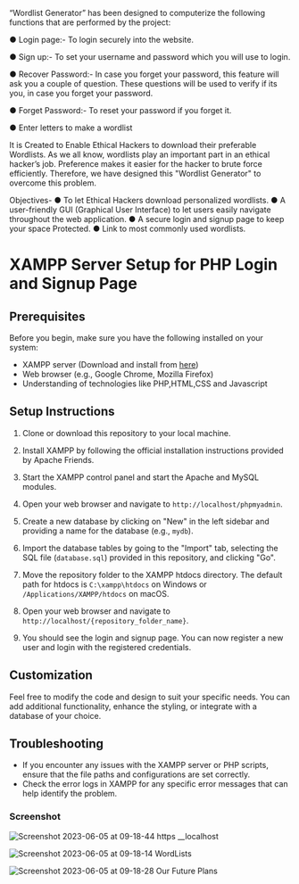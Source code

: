 “Wordlist Generator” has been designed to computerize the
following functions that are performed by the project:

● Login page:- To login securely into the website.

● Sign up:- To set your username and password which you
will use to login.

● Recover Password:- In case you forget your password,
this feature will ask you a couple of question. These
questions will be used to verify if its you, in case you
forget your password.

● Forget Password:- To reset your password if you forget
it.

● Enter letters to make a wordlist



It is Created to Enable Ethical Hackers to download their preferable Wordlists.
As we all know, wordlists play an important part in an ethical
hacker’s job. Preference makes it easier for the hacker to brute
force efficiently. Therefore, we have designed this "Wordlist Generator" to overcome this problem.



Objectives-
● To let Ethical Hackers download personalized wordlists.
● A user-friendly GUI (Graphical User Interface) to let
users easily navigate throughout the web application.
● A secure login and signup page to keep your space
Protected.
● Link to most commonly used wordlists.
# XAMPP Server Setup for PHP Login and Signup Page


## Prerequisites

Before you begin, make sure you have the following installed on your system:

- XAMPP server (Download and install from [here](https://www.apachefriends.org/index.html))
- Web browser (e.g., Google Chrome, Mozilla Firefox)
- Understanding of technologies like PHP,HTML,CSS and Javascript

## Setup Instructions

1. Clone or download this repository to your local machine.

2. Install XAMPP by following the official installation instructions provided by Apache Friends.

3. Start the XAMPP control panel and start the Apache and MySQL modules.

4. Open your web browser and navigate to `http://localhost/phpmyadmin`.

5. Create a new database by clicking on "New" in the left sidebar and providing a name for the database (e.g., `mydb`).

6. Import the database tables by going to the "Import" tab, selecting the SQL file (`database.sql`) provided in this repository, and clicking "Go".

7. Move the repository folder to the XAMPP htdocs directory. The default path for htdocs is `C:\xampp\htdocs` on Windows or `/Applications/XAMPP/htdocs` on macOS.

8. Open your web browser and navigate to `http://localhost/{repository_folder_name}`.

9. You should see the login and signup page. You can now register a new user and login with the registered credentials.



## Customization

Feel free to modify the code and design to suit your specific needs. You can add additional functionality, enhance the styling, or integrate with a database of your choice.

## Troubleshooting

- If you encounter any issues with the XAMPP server or PHP scripts, ensure that the file paths and configurations are set correctly.
- Check the error logs in XAMPP for any specific error messages that can help identify the problem.

### Screenshot
![Screenshot 2023-06-05 at 09-18-44 https __localhost](https://github.com/Dheerajjha451/wordlist.github.io/assets/106474979/0f847f99-c7ee-4356-8eaa-3c7f48f8afa8)


![Screenshot 2023-06-05 at 09-18-14 WordLists](https://github.com/Dheerajjha451/wordlist.github.io/assets/106474979/0afab4c4-1c34-41f9-a0bd-ac9a4cd1b011)

![Screenshot 2023-06-05 at 09-18-28 Our Future Plans](https://github.com/Dheerajjha451/wordlist.github.io/assets/106474979/a733c71a-a5fe-404c-87cd-c85c7d1975a6)




